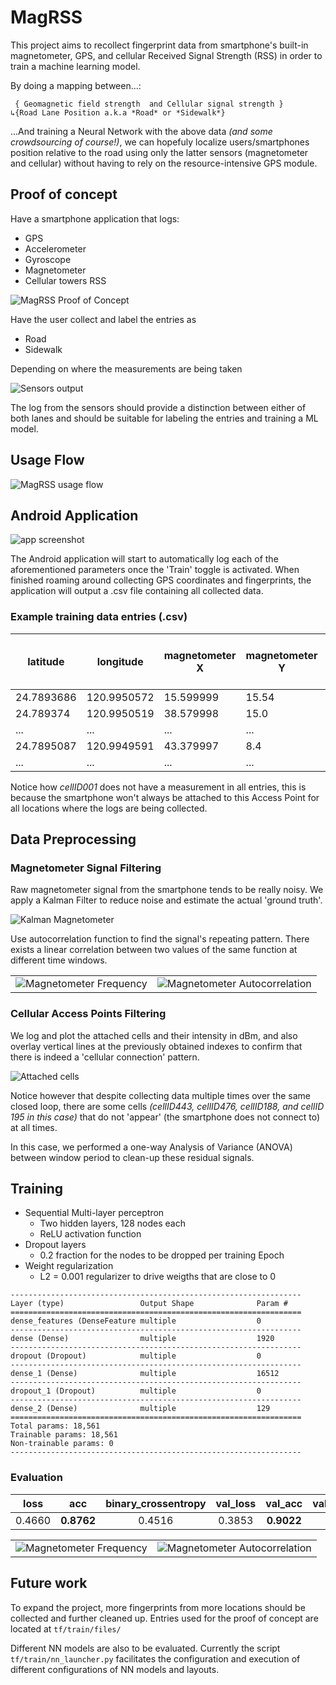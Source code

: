 # MagRSS

This project aims to recollect fingerprint data from smartphone's built-in magnetometer, GPS, and cellular Received Signal Strength (RSS) in order to train a machine learning model.

By doing a mapping between...:

```
 { Geomagnetic field strength  and Cellular signal strength }
↳{Road Lane Position a.k.a *Road* or *Sidewalk*}
```

...And training a Neural Network with the above data *(and some crowdsourcing of course!)*, we can hopefuly localize users/smartphones position relative to the road using only the latter sensors (magnetometer and cellular) without having to rely on the resource-intensive GPS module.

## Proof of concept

Have a smartphone application that logs:
+ GPS
+ Accelerometer
+ Gyroscope
+ Magnetometer
+ Cellular towers RSS

![MagRSS Proof of Concept](docs/assets/proof_of_concept_1.png)

Have the user collect and label the entries as
+ Road
+ Sidewalk

Depending on where the measurements are being taken

![Sensors output](docs/assets/tmi_plot.PNG)

The log from the sensors should provide a distinction between either of both lanes and should be suitable for labeling the entries and training a ML model.

## Usage Flow

![MagRSS usage flow](docs/assets/architecture.png)

## Android Application

![app screenshot](docs/assets/app_scrot.jpg)

The Android application will start to automatically log each of the aforementioned parameters once the 'Train' toggle is activated. When finished roaming around collecting GPS coordinates and fingerprints, the application will output a .csv file containing all collected data.

### Example training data entries (.csv)

latitude | longitude | magnetometer X | magnetometer Y | magnetometer Z | cellID001_dBm | cellID002_dBm | *cellID...* | LABEL | hour of day (HH)
-------- | --------- | -------------- | -------------- | -------------- | ------------- | ------------- | --------- | ----- | ---------
24.7893686 | 120.9950572 | 15.599999 | 15.54 | -43.02 | -85 | -80 | ... | SIDEWALK | 1700
24.789374 | 120.9950519 | 38.579998 | 15.0 | -21.06 | -85 | -80 | ... | SIDEWALK | 1700
... | ... | ... | ... | ... | ... | ... | ... | ... | ...
24.7895087 | 120.9949591 | 43.379997 | 8.4 | 8.58 | - | -94 | ... | ROAD | 1700
... | ... | ... | ... | ... | ... | ... | ... | ... | ...

Notice how *cellID001* does not have a measurement in all entries, this is because the smartphone won't always be attached to this Access Point for all locations where the logs are being collected.

## Data Preprocessing

### Magnetometer Signal Filtering

Raw magnetometer signal from the smartphone tends to be really noisy. We apply a Kalman Filter to reduce noise and estimate the actual 'ground truth'.

![Kalman Magnetometer](docs/assets/kalman_magx.png)

Use autocorrelation function to find the signal's repeating pattern. There exists a linear correlation between two values of the same function at different time windows.

| | |
| :---: | :---: |
![Magnetometer Frequency](docs/assets/magx_freq.png) | ![Magnetometer Autocorrelation](docs/assets/autocor_indices.png) |

### Cellular Access Points Filtering

We log and plot the attached cells and their intensity in dBm, and also overlay vertical lines at the previously obtained indexes to confirm that there is indeed a 'cellular connection' pattern.

![Attached cells](docs/assets/rsrp_preprocessing.png)

Notice however that despite collecting data multiple times over the same closed loop, there are some cells *(cellID443, cellID476, cellID188, and cellID 195 in this case)* that do not 'appear' (the smartphone does not connect to) at all times.

In this case, we performed a one-way Analysis of Variance (ANOVA) between window period to clean-up these residual signals.

## Training

* Sequential Multi-layer perceptron
  * Two hidden layers, 128 nodes each
  * ReLU activation function
* Dropout layers
  * 0.2 fraction for the nodes to be dropped per training Epoch
* Weight regularization
  * L2 = 0.001 regularizer to drive weigths that are close to 0

```
-----------------------------------------------------------------
Layer (type)                 Output Shape              Param #
=================================================================
dense_features (DenseFeature multiple                  0
-----------------------------------------------------------------
dense (Dense)                multiple                  1920
-----------------------------------------------------------------
dropout (Dropout)            multiple                  0
-----------------------------------------------------------------
dense_1 (Dense)              multiple                  16512
-----------------------------------------------------------------
dropout_1 (Dropout)          multiple                  0
-----------------------------------------------------------------
dense_2 (Dense)              multiple                  129
=================================================================
Total params: 18,561
Trainable params: 18,561
Non-trainable params: 0
-----------------------------------------------------------------
```

### Evaluation

| loss | acc | binary_crossentropy | val_loss | val_acc | val_binary_crossentropy |
| :---: | :---: | :---: | :---: | :---: | :---: |
| 0.4660 | **0.8762** | 0.4516 | 0.3853 | **0.9022** | 0.3709 |

| | |
| :---: | :---: |
![Magnetometer Frequency](docs/assets/nn_acc.png) | ![Magnetometer Autocorrelation](docs/assets/nn_binary_crossentropy.png) |


## Future work

To expand the project, more fingerprints from more locations should be collected and further cleaned up. Entries used for the proof of concept are located at ```tf/train/files/```

Different NN models are also to be evaluated. Currently the script ```tf/train/nn_launcher.py``` facilitates the configuration and execution of different configurations of NN models and layouts.
